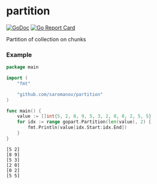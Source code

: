 # partition
[![GoDoc](https://godoc.org/github.com/saromanov/partition?status.png)](https://godoc.org/github.com/saromanov/partition)
[![Go Report Card](https://goreportcard.com/badge/github.com/saromanov/partition)](https://goreportcard.com/report/github.com/saromanov/partition)

Partition of collection on chunks

### Example
```go
package main

import (
	"fmt"

	"github.com/saromanov/partition"
)

func main() {
	value := []int{5, 2, 8, 9, 5, 3, 2, 0, 0, 2, 5, 5}
	for idx := range gopart.Partition(len(value), 2) {
		fmt.Println(value[idx.Start:idx.End])
	}
}
```

```
[5 2]
[8 9]
[5 3]
[2 0]
[0 2]
[5 5]
```
